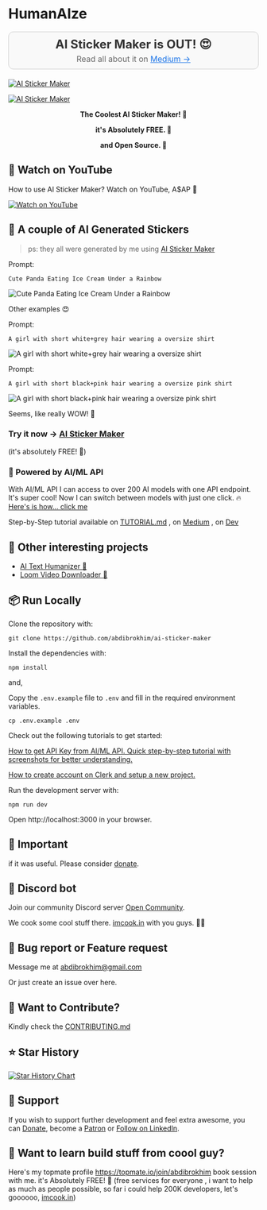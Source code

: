 # HumanAIze

<div align="center" style="padding: 10px; border: 1px solid #ccc; background-color: #f9f9f9; border-radius: 10px; margin-bottom: 20px;">
    <h2 style="margin: 0; font-size: 24px; color: #333;">AI Sticker Maker is OUT! 😍</h2>
    <p style="margin: 5px 0 0 0; font-size: 16px; color: #666;">Read all about it on <a href="https://medium.com/@abdibrokhim/building-an-ai-sticker-maker-platform-with-ai-ml-api-next-js-8b0767a7e159" style="text-decoration: underline; color: #1a73e8;"> Medium →</a></p>
</div>

<!-- markdownlint-disable MD030 -->

[![AI Sticker Maker](./public/gen-stick.png)](https://ai-sticker-maker.vercel.app/)

[![AI Sticker Maker](./public/stickers.png)](https://ai-sticker-maker.vercel.app/)

<p align="center"><strong>
    The Coolest AI Sticker Maker! 🥰
</strong></p>
<p align="center"><strong>
    it's Absolutely FREE. 💜
</strong></p>
<p align="center"><strong>
    and Open Source. 🌟
</strong></p>


## 🚀 Watch on YouTube
How to use AI Sticker Maker? Watch on YouTube, A$AP 🚀

[![Watch on YouTube](https://img.shields.io/badge/Watch%20on-YouTube-red?style=for-the-badge&logo=youtube)](https://youtu.be/wyp8tRTLLfQ?si=LBCr4FYHtcw5zSb_)

## 🐐 A couple of AI Generated Stickers

> ps: they all were generated by me using [AI Sticker Maker](https://ai-sticker-maker.vercel.app/)


Prompt: 
```text
Cute Panda Eating Ice Cream Under a Rainbow
```

![Cute Panda Eating Ice Cream Under a Rainbow](./public/generated_stickers/img-NdDGjDeEqR6LevFVwCf4U1t1.png)

Other examples 😍

Prompt: 
```text
A girl with short white+grey hair wearing a oversize shirt
```

![A girl with short white+grey hair wearing a oversize shirt](./public/generated_stickers/img-gbDUBHcHIwK2gVyEwiOXhvvi.png)


Prompt: 
```
A girl with short black+pink hair wearing a oversize pink shirt
```

![A girl with short black+pink hair wearing a oversize pink shirt](./public/generated_stickers/img-lo0k25GLYpcYz4f4aXsm73MS.png)

Seems, like really WOW! 🤩

### Try it now -> [AI Sticker Maker](https://ai-sticker-maker.vercel.app/)
(it's absolutely FREE! 🎉)

### 🚀 Powered by AI/ML API
With AI/ML API I can access to over 200 AI models with one API endpoint. It's super cool! Now I can switch between models with just one click. 🔥 [Here's is how... click me](https://aimlapi.com/?via=ibrohim)

Step-by-Step tutorial available on [TUTORIAL.md](https://github.com/abdibrokhim/ai-sticker-maker/blob/main/TUTORIAL.md) , on [Medium](https://medium.com/@abdibrokhim/building-an-ai-sticker-maker-platform-with-ai-ml-api-next-js-8b0767a7e159) , on [Dev](https://dev.to/abdibrokhim/building-an-ai-sticker-maker-platform-with-aiml-api-nextjs-react-and-tailwind-css-using-openai-gpt-4o-and-dalle-3-models-46ip)

## 🦄 Other interesting projects
 - [AI Text Humanizer 🤖](https://humanaize.vercel.app/)
 - [Loom Video Downloader 🙈](https://lovido.lol)

## 📦 Run Locally

Clone the repository with:

```shell
git clone https://github.com/abdibrokhim/ai-sticker-maker
```

Install the dependencies with:

```shell
npm install
```
and,

Copy the `.env.example` file to `.env` and fill in the required environment variables.

```shell
cp .env.example .env
```

Check out the following tutorials to get started:

[How to get API Key from AI/ML API. Quick step-by-step tutorial with screenshots for better understanding.](https://medium.com/@abdibrokhim/how-to-get-api-key-from-ai-ml-api-225a69d0bb25)

[How to create account on Clerk and setup a new project.](https://medium.com/@abdibrokhim/how-to-create-account-on-clerk-and-setup-a-new-project-532be3545642)

Run the development server with:

```shell
npm run dev
```
Open http://localhost:3000 in your browser.

## 🦄 Important

if it was useful. Please consider [donate](https://buymeacoffee.com/abdibrokhim/). 

## 🥂 Discord bot

Join our community Discord server [Open Community](https://discord.gg/nVtmDUN2sR). 

We cook some cool stuff there. [imcook.in](https://imcook.in) with you guys. 🧑‍🍳

## 🐞 Bug report or Feature request

Message me at abdibrokhim@gmail.com

Or just create an issue over here.

## 👋 Want to Contribute?

Kindly check the [CONTRIBUTING.md](https://github.com/abdibrokhim/humanaize/blob/main/CONTRIBUTING.md)

## ⭐️ Star History

[![Star History Chart](https://api.star-history.com/svg?repos=abdibrokhim/ai-sticker-maker&type=Date)](https://star-history.com/#abdibrokhim/ai-sticker-maker&Date)

## 🙏 Support
If you wish to support further development and feel extra awesome, you can [Donate](https://buymeacoffee.com/abdibrokhim/), become a [Patron](https://www.patreon.com/abdibrokhim) or [Follow on LinkedIn](https://www.linkedin.com/in/abdibrokhim/).

## 🦄 Want to learn build stuff from coool guy?

Here's my topmate profile https://topmate.io/join/abdibrokhim book session with me. it's Absolutely FREE! 🎉 (free services for everyone , i want to help as much as people possible, so far i could help 200K developers, let's goooooo, [imcook.in](https://imcook.in))
